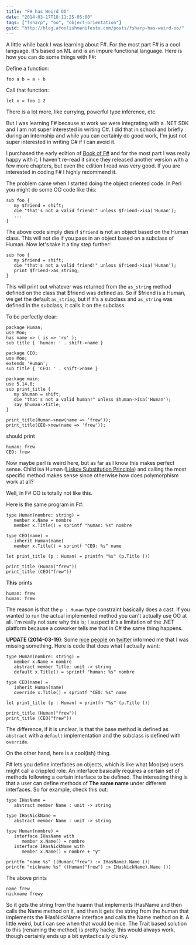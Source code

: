```yaml
---
title: "F# has Weird OO"
date: "2014-03-17T18:11:25-05:00"
tags: ["fsharp", "oo", "object-orientation"]
guid: "http://blog.afoolishmanifesto.com/posts/fsharp-has-weird-oo/"
---
```

A little while back I was learning about F#.  For the most part F# is a cool
language.  It's based on ML and is an impure functional language.  Here is how
you can do some things with F#:

Define a function:

    foo a b = a + b

Call that function:

    let x = foo 1 2

There is a lot more, like currying, powerful type inference, etc.

But I was learning F# because at work we were integrating with a .NET SDK and I
am not super interested in writing C#.  I did that in school and briefly during
an internship and while you can certainly do good work, I'm just not super
interested in writing C# if I can avoid it.

I purchased the early edition of [Book of
F#](http://www.nostarch.com/fsharp) and for the most part I was really
happy with it.  I haven't re-read it since they released another version
with a few more chapters, but even the edition I read was very good.
If you are interested in coding F# I highly recommend it.

The problem came when I started doing the object oriented code.  In Perl you
might do some OO code like this:

    sub foo {
       my $friend = shift;
       die "that's not a valid friend!" unless $friend->isa('Human');
       ...
    }

The above code simply dies if `$friend` is not an object based on the Human
class.  This will not die if you pass in an object based on a subclass of Human.
Now let's take it a tiny step further:

    sub foo {
       my $friend = shift;
       die "that's not a valid friend!" unless $friend->isa('Human');
       print $friend->as_string;
    }

This will print out whatever was returned from the `as_string` method defined on
the class that $friend was defined as.  So if $friend is a Human, we get the
default `as_string`, but if it's a subclass and `as_string` was defined in the
subclass, it calls it on the subclass.

To be perfectly clear:

    package Human;
    use Moo;
    has name => ( is => 'ro' );
    sub title { 'human: ' . shift->name }

    package CEO;
    use Moo;
    extends 'Human';
    sub title { 'CEO: ' . shift->name }

    package main;
    use 5.14.0;
    sub print_title {
       my $human = shift;
       die "that's not a valid human!" unless $human->isa('Human');
       say $human->title;
    }

    print_title(Human->new(name => 'frew'));
    print_title(CEO->new(name => 'frew'));

should print

    human: frew
    CEO: frew

Now maybe perl is weird here, but as far as I know this
makes perfect sense.  Child isa Human ([Liskov Substitution
Principle](https://en.wikipedia.org/wiki/Liskov_substitution_principle))
and calling the most specific method makes sense since otherwise how
does polymorphism work at all?

Well, in F# OO is totally not like this.

Here is the same program in F#:

    type Human(nombre: string) =
       member x.Name = nombre
       member x.Title() = sprintf "human: %s" nombre

    type CEO(name) =
       inherit Human(name)
       member x.Title() = sprintf "CEO: %s" name

    let print_title (p : Human) = printfn "%s" (p.Title ())

    print_title (Human("frew"))
    print_title (CEO("frew"))

**This** prints

    human: frew
    human: frew

The reason is that the `p : Human` type constraint basically does a cast.  If
you wanted to run the actual implemented method you can't actually use OO at
all.  I'm really not sure why this is; I suspect it's a limitation of the .NET
platform because a coworker tells me that in C# the same thing happens.

**UPDATE (2014-03-19)**: Some
[nice](https://twitter.com/t0yv0/status/445912680117706752)
[people](https://twitter.com/lazydev/status/445913011413598208) on
[twitter](https://twitter.com/frioux) informed me that I was missing something.
Here is code that does what I actually want:

    type Human(nombre: string) =
       member x.Name = nombre
       abstract member Title: unit -> string
       default x.Title() = sprintf "human: %s" nombre

    type CEO(name) =
       inherit Human(name)
       override x.Title() = sprintf "CEO: %s" name

    let print_title (p : Human) = printfn "%s" (p.Title ())

    print_title (Human("frew"))
    print_title (CEO("frew"))

The difference, if it is unclear, is that the base method is defined as
`abstract` with a `default` implementation and the subclass is defined with
`override`.

On the other hand, here is a cool(ish) thing.

F# lets you define interfaces on objects, which is like what Moo(se) users might
call a crippled role.  An interface basically requires a certain set of methods
following a certain interface to be defined.  The interesting thing is that a
user can define methods of **The same name** under different interfaces.  So for
example, check this out:

    type IHasName =
       abstract member Name : unit -> string

    type IHasNickName =
       abstract member Name : unit -> string

    type Human(nombre) =
       interface IHasName with
          member x.Name() = nombre
       interface IHasNickName with
          member x.Name() = nombre + "y"

    printfn "name %s" ((Human("frew") :> IHasName).Name ())
    printfn "nickname %s" ((Human("frew") :> IHasNickName).Name ())

The above prints

    name frew
    nickname frewy

So it gets the string from the huamn that implements IHasName and then calls the
Name method on it, and then it gets the string from the human that implements
the IHasNickName interface and calls the Name method on it.  A little weird, but
I can see when that would be nice.  The Trait based solution to this (renaming
the method) is pretty hacky, this would always work, though certainly ends up a
bit syntactically clunky.
